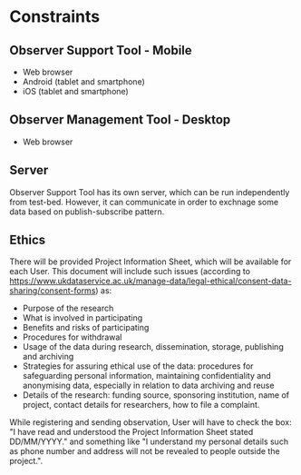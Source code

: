 # Constraints

## Observer Support Tool - Mobile
- Web browser
- Android (tablet and smartphone)
- iOS (tablet and smartphone)


## Observer Management Tool - Desktop
- Web browser


## Server
Observer Support Tool has its own server, which can be run independently from test-bed. However, it can communicate in order to exchnage some data based on publish-subscribe pattern. 

## Ethics

There will be provided Project Information Sheet, which will be available for each User. This document will include such issues (according to https://www.ukdataservice.ac.uk/manage-data/legal-ethical/consent-data-sharing/consent-forms) as: 
- Purpose of the research
- What is involved in participating
- Benefits and risks of participating
- Procedures for withdrawal
- Usage of the data during research, dissemination, storage, publishing and archiving
- Strategies for assuring ethical use of the data: procedures for safeguarding personal information, maintaining confidentiality and anonymising data, especially in relation to data archiving and reuse
- Details of the research: funding source, sponsoring institution, name of project, contact details for researchers, how to file a complaint.

While registering and sending observation, User will have to check the box: 
"I have read and understood the Project Information Sheet stated DD/MM/YYYY." 
and something like
"I understand my personal details such as phone number and address will not be revealed to people outside the project.".








